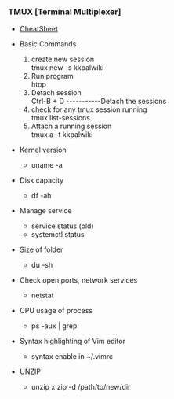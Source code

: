 ### TMUX [Terminal Multiplexer]
* [CheatSheet](https://danielmiessler.com/study/tmux/)
* Basic Commands
  1. create new session  
  tmux new -s kkpalwiki
  2. Run program  
  htop
  3. Detach session  
  Ctrl-B + D -----------Detach the sessions
  4. check for any tmux session running  
  tmux list-sessions
  5. Attach a running session  
  tmux a -t kkpalwiki



* Kernel version 
  * uname -a
* Disk capacity
  * df -ah
* Manage service
  * service <servicename> status (old)
  * systemctl status <servicename>
* Size of folder
  * du -sh <folder>
* Check open ports, network services
  * netstat
* CPU usage of process
  * ps -aux | grep <processname>

* Syntax highlighting of Vim editor
  * syntax enable in ~/.vimrc

* UNZIP
   * unzip x.zip -d /path/to/new/dir
